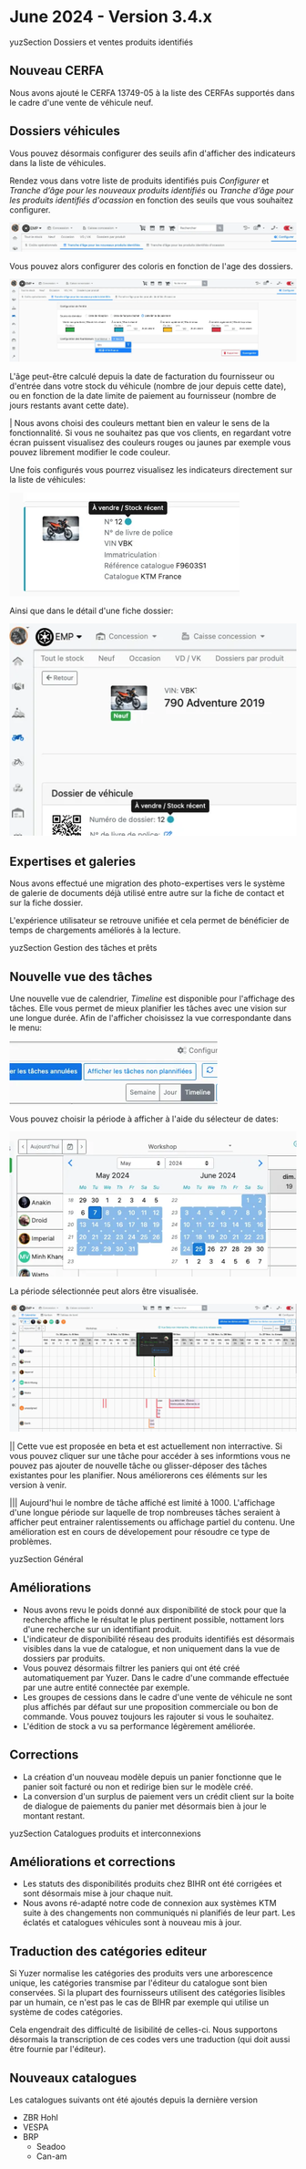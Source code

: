 # June 2024 - Version 3.4.x

yuzSection Dossiers et ventes produits identifiés

## Nouveau CERFA

Nous avons ajouté le CERFA 13749-05 à la liste des CERFAs supportés dans le cadre d'une vente de véhicule neuf.

## Dossiers véhicules

Vous pouvez désormais configurer des seuils afin d'afficher des indicateurs dans la liste de véhicules.

Rendez vous dans votre liste de produits identifiés puis _Configurer_ et _Tranche d’âge pour les nouveaux produits identifiés_ ou _Tranche d’âge pour les produits identifiés d'ocassion_ en fonction des seuils que vous souhaitez configurer.

![age display menu](https://raw.githubusercontent.com/yuzer-software/release-notes/master/release-notes/3.4.0/df-age-menu.webp?w=100%)

Vous pouvez alors configurer des coloris en fonction de l'age des dossiers.

![age display settings](https://raw.githubusercontent.com/yuzer-software/release-notes/master/release-notes/3.4.0/df-age-settings.webp?w=100%)

L'âge peut-être calculé depuis la date de facturation du fournisseur ou d'entrée dans votre stock du véhicule (nombre de jour depuis cette date), ou en fonction de la date limite de paiement au fournisseur (nombre de jours restants avant cette date).

| Nous avons choisi des couleurs mettant bien en valeur le sens de la fonctionnalité. Si vous ne souhaitez pas que vos clients, en regardant votre écran puissent visualisez des couleurs rouges ou jaunes par exemple vous pouvez librement modifier le code couleur.

Une fois configurés vous pourrez visualisez les indicateurs directement sur la liste de véhicules:

![age display settings](https://raw.githubusercontent.com/yuzer-software/release-notes/master/release-notes/3.4.0/df-age-list.webp?w=360px)

Ainsi que dans le détail d'une fiche dossier:

![age display settings](https://raw.githubusercontent.com/yuzer-software/release-notes/master/release-notes/3.4.0/df-age-detail.webp?w=400px)

## Expertises et galeries

Nous avons effectué une migration des photo-expertises vers le système de galerie de documents déjà utilisé entre autre sur la fiche de contact et sur la fiche dossier.

L'expérience utilisateur se retrouve unifiée et cela permet de bénéficier de temps de chargements améliorés à la lecture.

yuzSection Gestion des tâches et prêts

## Nouvelle vue des tâches

Une nouvelle vue de calendrier, _Timeline_ est disponible pour l'affichage des tâches. Elle vous permet de mieux planifier les tâches avec une vision sur une longue durée.
Afin de l'afficher choisissez la vue correspondante dans le menu:

![view choice](https://raw.githubusercontent.com/yuzer-software/release-notes/master/release-notes/3.4.0/timeline-view-choice.webp?w=300px)

Vous pouvez choisir la période à afficher à l'aide du sélecteur de dates:

![date choice](https://raw.githubusercontent.com/yuzer-software/release-notes/master/release-notes/3.4.0/timeline-date-choice.webp?w=400px)

La période sélectionnée peut alors être visualisée.

![vue](https://raw.githubusercontent.com/yuzer-software/release-notes/master/release-notes/3.4.0/timeline-display.webp?w=100%)

|| Cette vue est proposée en beta et est actuellement non interractive. Si vous pouvez cliquer sur une tâche pour accéder à ses informtions vous ne pouvez pas ajouter de nouvelle tâche ou glisser-déposer des tâches existantes pour les planifier. Nous améliorerons ces éléments sur les version à venir.

||| Aujourd'hui le nombre de tâche affiché est limité à 1000. L'affichage d'une longue période sur laquelle de trop nombreuses tâches seraient à afficher peut entrainer ralentissements ou affichage partiel du contenu. Une amélioration est en cours de dévelopement pour résoudre ce type de problèmes.

yuzSection Général

## Améliorations

- Nous avons revu le poids donné aux disponibilité de stock pour que la recherche affiche le résultat le plus pertinent possible, nottament lors d'une recherche sur un identifiant produit.
- L'indicateur de disponibilité réseau des produits identifiés est désormais visibles dans la vue de catalogue, et non uniquement dans la vue de dossiers par produits.
- Vous pouvez désormais filtrer les paniers qui ont été créé automatiquement par Yuzer. Dans le cadre d'une commande effectuée par une autre entité connectée par exemple.
- Les groupes de cessions dans le cadre d'une vente de véhicule ne sont plus affichés par défaut sur une proposition commerciale ou bon de commande. Vous pouvez toujours les rajouter si vous le souhaitez.
- L'édition de stock a vu sa performance légèrement améliorée.

## Corrections

- La création d'un nouveau modèle depuis un panier fonctionne que le panier soit facturé ou non et redirige bien sur le modèle créé.
- La conversion d'un surplus de paiement vers un crédit client sur la boite de dialogue de paiements du panier met désormais bien à jour le montant restant.

yuzSection Catalogues produits et interconnexions

## Améliorations et corrections

- Les statuts des disponibilités produits chez BIHR ont été corrigées et sont désormais mise à jour chaque nuit.
- Nous avons ré-adapté notre code de connexion aux systèmes KTM suite à des changements non communiqués ni planifiés de leur part. Les éclatés et catalogues véhicules sont à nouveau mis à jour.

## Traduction des catégories editeur

Si Yuzer normalise les catégories des produits vers une arborescence unique, les catégories transmise par l'éditeur du catalogue sont bien conservées. Si la plupart des fournisseurs utilisent des catégories lisibles par un humain, ce n'est pas le cas de BIHR par exemple qui utilise un système de codes catégories.

Cela engendrait des difficulté de lisibilité de celles-ci. Nous supportons désormais la transcription de ces codes vers une traduction (qui doit aussi être fournie par l'éditeur).

## Nouveaux catalogues

Les catalogues suivants ont été ajoutés depuis la dernière version

- ZBR Hohl
- VESPA
- BRP
  - Seadoo
  - Can-am
